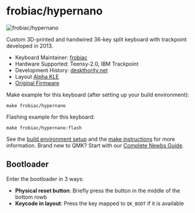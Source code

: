 # frobiac/hypernano

![frobiac/hypernano](https://github.com/frobiac/adnw/raw/gh-pages/img/hypernano/2-Final_top.JPG)

Custom 3D-printed and handwired 36-key split keyboard with trackpoint developed in 2013.

* Keyboard Maintainer: [frobiac](https://github.com/frobiac)
* Hardware Supported: Teensy-2.0, IBM Trackpoint
* Development History: [deskthority.net](https://deskthority.net/viewtopic.php?p=98734#p98734)
* Layout [Alpha KLE](http://www.keyboard-layout-editor.com/#/gists/e4f60451766bbe7002c0b9a9ddfb3e34)
* [Original Firmware](https://github.com/frobiac/adnw)

Make example for this keyboard (after setting up your build environment):

    make frobiac/hypernano

Flashing example for this keyboard:

    make frobiac/hypernano:flash

See the [build environment setup](https://docs.qmk.fm/#/getting_started_build_tools) and the [make instructions](https://docs.qmk.fm/#/getting_started_make_guide) for more information. Brand new to QMK? Start with our [Complete Newbs Guide](https://docs.qmk.fm/#/newbs).

## Bootloader

Enter the bootloader in 3 ways:

* **Physical reset button**: Briefly press the button in the middle of the bottom rowb
* **Keycode in layout**: Press the key mapped to `QK_BOOT` if it is available


